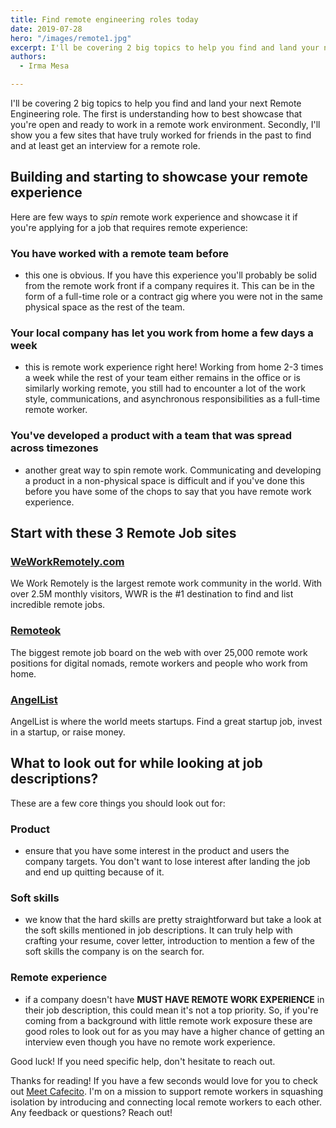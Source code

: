 ```yaml
---
title: Find remote engineering roles today
date: 2019-07-28
hero: "/images/remote1.jpg"
excerpt: I'll be covering 2 big topics to help you find and land your next Remote Engineering role.
authors:
  - Irma Mesa

---
```


I'll be covering 2 big topics to help you find and land your next Remote Engineering role. The first is understanding how to best showcase that you're open and ready to work in a remote work environment. Secondly, I'll show you a few sites that have truly worked for friends in the past to find and at least get an interview for a remote role.

## Building and starting to showcase your remote experience

Here are few ways to _spin_ remote work experience and showcase it if you're applying for a job that requires remote experience:

###  You have worked with a remote team before

- this one is obvious. If you have this experience you'll probably be solid from the remote work front if a company requires it. This can be in the form of a full-time role or a contract gig where you were not in the same physical space as the rest of the team.

### Your local company has let you work from home a few days a week

- this is remote work experience right here! Working from home 2-3 times a week while the rest of your team either remains in the office or is similarly working remote, you still had to encounter a lot of the work style, communications, and asynchronous responsibilities as a full-time remote worker.

### You've developed a product with a team that was spread across timezones

- another great way to spin remote work. Communicating and developing a product in a non-physical space is difficult and if you've done this before you have some of the chops to say that you have remote work experience.

## Start with these 3 Remote Job sites

### [WeWorkRemotely.com](https://weworkremotely.com/)

We Work Remotely is the largest remote work community in the world. With over 2.5M monthly visitors, WWR is the #1 destination to find and list incredible remote jobs.

### [Remoteok](https://remoteok.io/)

The biggest remote job board on the web with over 25,000 remote work positions for digital nomads, remote workers and people who work from home.

### [AngelList](https://angel.co/)

AngelList is where the world meets startups. Find a great startup job, invest in a startup, or raise money.

## What to look out for while looking at job descriptions?

These are a few core things you should look out for:

### Product 

- ensure that you have some interest in the product and users the company targets. You don't want to lose interest after landing the job and end up quitting because of it.

### Soft skills

- we know that the hard skills are pretty straightforward but take a look at the soft skills mentioned in job descriptions. It can truly help with crafting your resume, cover letter, introduction to mention a few of the soft skills the company is on the search for.

### Remote experience

- if a company doesn't have **MUST HAVE REMOTE WORK EXPERIENCE** in their job description, this could mean it's not a top priority. So, if you're coming from a background with little remote work exposure these are good roles to look out for as you may have a higher chance of getting an interview even though you have no remote work experience.

Good luck! If you need specific help, don't hesitate to reach out.

Thanks for reading! If you have a few seconds would love for you to check out [Meet Cafecito](https://meetcafecito.com). I'm on a mission to support remote workers in squashing isolation by introducing and connecting local remote workers to each other. Any feedback or questions? Reach out!